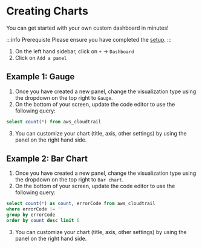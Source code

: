 # Creating Charts

You can get started with your own custom dashboard in minutes!

:::info Prerequiste
Please ensure you have completed the [setup](./setup).
:::

1. On the left hand sidebar, click on `+` -> `Dashboard`
1. Click on `Add a panel`

## Example 1: Gauge

1. Once you have created a new panel, change the visualization type using the dropdown on the top right to `Gauge`.
2. On the bottom of your screen, update the code editor to use the following query:
```sql
select count(*) from aws_cloudtrail
```
3. You can customize your chart (title, axis, other settings) by using the panel on the right hand side.

## Example 2: Bar Chart

1. Once you have created a new panel, change the visualization type using the dropdown on the top right to `Bar chart`.
2. On the bottom of your screen, update the code editor to use the following query:
```sql
select count(*) as count, errorCode from aws_cloudtrail
where errorCode != '' 
group by errorCode
order by count desc limit 6
```
3. You can customize your chart (title, axis, other settings) by using the panel on the right hand side.